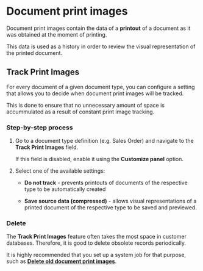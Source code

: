 # Document print images 

Document print images contain the data of a **printout** of a document as it was obtained at the moment of printing. 

This data is used as a history in order to review the visual representation of the printed document.

## Track Print Images

For every document of a given document type, you can configure a setting that allows you to decide when document print images will be tracked.

This is done to ensure that no unnecessary amount of space is accummulated as a result of constant print image tracking.

### Step-by-step process

1. Go to a document type definition (e.g. Sales Order) and navigate to the **Track Print Images** field.

   If this field is disabled, enable it using the **Customize panel** option.

2. Select one of the available settings:

   * **Do not track** - prevents printouts of documents of the respective type to be automatically created
     
   * **Save source data (compressed)** - allows visual representations of a printed document of the respective type to be saved and previewed.

### Delete 

The **Track Print Images** feature often takes the most space in customer databases. Therefore, it is good to delete obsolete records periodically. 

It is highly recommended that you set up a system job for that purpose, such as **[Deletе old document print images](https://docs.erp.net/tech/advanced/jobs/J30903.html?q=J30903%20Delet%D0%B5%20old%20document%20print%20images)**.
